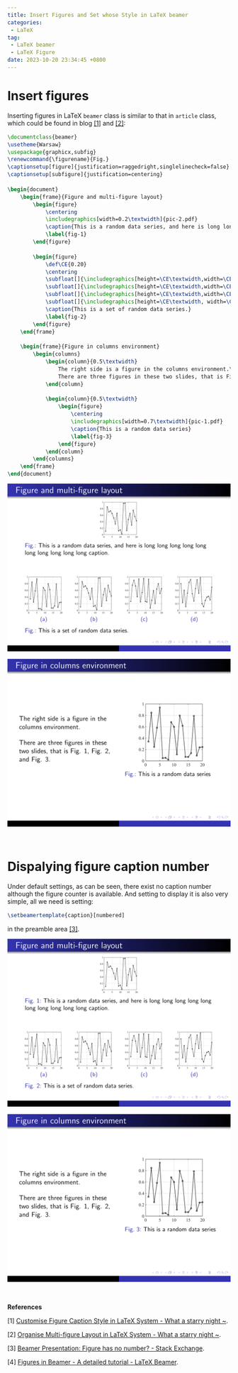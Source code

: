 ```yaml
---
title: Insert Figures and Set whose Style in LaTeX beamer
categories:
 - LaTeX
tag: 
 - LaTeX beamer
 - LaTeX Figure
date: 2023-10-20 23:34:45 +0800
---
```


# Insert figures

Inserting figures in LaTeX `beamer` class is similar to that in `article` class, which could be found in blog [[1]](#ref) and [[2]](#ref):

```latex
\documentclass{beamer}
\usetheme{Warsaw}
\usepackage{graphicx,subfig}
\renewcommand{\figurename}{Fig.}
\captionsetup[figure]{justification=raggedright,singlelinecheck=false}
\captionsetup[subfigure]{justification=centering}

\begin{document}
	\begin{frame}{Figure and multi-figure layout}
		\begin{figure}
			\centering
			\includegraphics[width=0.2\textwidth]{pic-2.pdf}
			\caption{This is a random data series, and here is long long long long long long long long long long caption.}
			\label{fig-1}
		\end{figure}
		
		\begin{figure}
			\def\CE{0.20}
			\centering
			\subfloat[]{\includegraphics[height=\CE\textwidth,width=\CE\textwidth]{pic-1.pdf}\label{fig-a}}\hfill
			\subfloat[]{\includegraphics[height=\CE\textwidth,width=\CE\textwidth]{pic-2.pdf}}\hfill
			\subfloat[]{\includegraphics[height=\CE\textwidth,width=\CE\textwidth]{pic-3.pdf}}\hfill
			\subfloat[]{\includegraphics[height=\CE\textwidth, width=\CE\textwidth]{pic-4.pdf}}
			\caption{This is a set of random data series.}
			\label{fig-2}
		\end{figure}
	\end{frame}
	
	\begin{frame}{Figure in columns environment}
		\begin{columns}
			\begin{column}{0.5\textwidth}
				The right side is a figure in the columns environment.\\ \bigskip
				There are three figures in these two slides, that is Fig. $\ref{fig-1}$, Fig. $\ref{fig-2}$, and Fig. $\ref{fig-3}$.
			\end{column}

			\begin{column}{0.5\textwidth}
				\begin{figure}
					\centering
					\includegraphics[width=0.7\textwidth]{pic-1.pdf}
					\caption{This is a random data series}
					\label{fig-3}
				\end{figure}
			\end{column}
		\end{columns}
	\end{frame}
\end{document}
```

![beamer1-1](https://raw.githubusercontent.com/HelloWorld-1017/blog-images/main/imgs/202310202315092.png)

![beamer1-2](https://raw.githubusercontent.com/HelloWorld-1017/blog-images/main/imgs/202310202315772.png)

<br>

# Dispalying figure caption number

Under default settings, as can be seen, there exist no caption number although the figure counter is available. And setting to display it is also very simple, all we need is setting:

```latex
\setbeamertemplate{caption}[numbered]
```

in the preamble area [[3]](#ref). 

![beamer2-1](https://raw.githubusercontent.com/HelloWorld-1017/blog-images/main/imgs/202310202325657.png)

![beamer2-2](https://raw.githubusercontent.com/HelloWorld-1017/blog-images/main/imgs/202310202325946.png)

<br>

<div id="ref"></div>

**References**

[1] [Customise Figure Caption Style in LaTeX System - What a starry night ~](https://helloworld-1017.github.io/2023-10-11/14-19-07.html).

[2] [Organise Multi-figure Layout in LaTeX System - What a starry night ~](https://helloworld-1017.github.io/2023-10-03/22-38-49.html).

[3] [Beamer Presentation: Figure has no number? - Stack Exchange](https://tex.stackexchange.com/a/127150/306224).

[4] [Figures in Beamer - A detailed tutorial - LaTeX Beamer](https://latex-beamer.com/tutorials/beamer-figure/).
